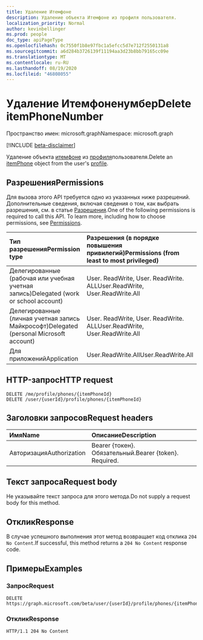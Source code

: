 ```yaml
---
title: Удаление Итемфоне
description: Удаление объекта Итемфоне из профиля пользователя.
localization_priority: Normal
author: kevinbellinger
ms.prod: people
doc_type: apiPageType
ms.openlocfilehash: 0c7550f1b8e97fbc1a5efcc5d7e712f2550131a8
ms.sourcegitcommit: a6d284b3726139f11194aa3d23b8bb79165cc09e
ms.translationtype: MT
ms.contentlocale: ru-RU
ms.lasthandoff: 08/19/2020
ms.locfileid: "46808055"
---
```

# <a name="delete-itemphonenumber"></a><span data-ttu-id="51adb-103">Удаление Итемфоненумбер</span><span class="sxs-lookup"><span data-stu-id="51adb-103">Delete itemPhoneNumber</span></span>

<span data-ttu-id="51adb-104">Пространство имен: microsoft.graph</span><span class="sxs-lookup"><span data-stu-id="51adb-104">Namespace: microsoft.graph</span></span>

[!INCLUDE [beta-disclaimer](../../includes/beta-disclaimer.md)]

<span data-ttu-id="51adb-105">Удаление объекта [итемфоне](../resources/itemphone.md) из [профиля](../resources/profile.md)пользователя.</span><span class="sxs-lookup"><span data-stu-id="51adb-105">Delete an [itemPhone](../resources/itemphone.md) object from the user's [profile](../resources/profile.md).</span></span>

## <a name="permissions"></a><span data-ttu-id="51adb-106">Разрешения</span><span class="sxs-lookup"><span data-stu-id="51adb-106">Permissions</span></span>

<span data-ttu-id="51adb-p101">Для вызова этого API требуется одно из указанных ниже разрешений. Дополнительные сведения, включая сведения о том, как выбрать разрешения, см. в статье [Разрешения](/graph/permissions-reference).</span><span class="sxs-lookup"><span data-stu-id="51adb-p101">One of the following permissions is required to call this API. To learn more, including how to choose permissions, see [Permissions](/graph/permissions-reference).</span></span>

| <span data-ttu-id="51adb-109">Тип разрешения</span><span class="sxs-lookup"><span data-stu-id="51adb-109">Permission type</span></span>                        | <span data-ttu-id="51adb-110">Разрешения (в порядке повышения привилегий)</span><span class="sxs-lookup"><span data-stu-id="51adb-110">Permissions (from least to most privileged)</span></span> |
|:---------------------------------------|:--------------------------------------------|
| <span data-ttu-id="51adb-111">Делегированные (рабочая или учебная учетная запись)</span><span class="sxs-lookup"><span data-stu-id="51adb-111">Delegated (work or school account)</span></span>     | <span data-ttu-id="51adb-112">User. ReadWrite, User. ReadWrite. ALL</span><span class="sxs-lookup"><span data-stu-id="51adb-112">User.ReadWrite, User.ReadWrite.All</span></span>          |
| <span data-ttu-id="51adb-113">Делегированные (личная учетная запись Майкрософт)</span><span class="sxs-lookup"><span data-stu-id="51adb-113">Delegated (personal Microsoft account)</span></span> | <span data-ttu-id="51adb-114">User. ReadWrite, User. ReadWrite. ALL</span><span class="sxs-lookup"><span data-stu-id="51adb-114">User.ReadWrite, User.ReadWrite.All</span></span>          |
| <span data-ttu-id="51adb-115">Для приложений</span><span class="sxs-lookup"><span data-stu-id="51adb-115">Application</span></span>                            | <span data-ttu-id="51adb-116">User.ReadWrite.All</span><span class="sxs-lookup"><span data-stu-id="51adb-116">User.ReadWrite.All</span></span>                          |

## <a name="http-request"></a><span data-ttu-id="51adb-117">HTTP-запрос</span><span class="sxs-lookup"><span data-stu-id="51adb-117">HTTP request</span></span>
<!-- {
  "blockType": "ignored"
}
-->
``` http
DELETE /me/profile/phones/{itemPhoneId}
DELETE /user/{userId}/profile/phones/{itemPhoneId}
```

## <a name="request-headers"></a><span data-ttu-id="51adb-118">Заголовки запросов</span><span class="sxs-lookup"><span data-stu-id="51adb-118">Request headers</span></span>

|<span data-ttu-id="51adb-119">Имя</span><span class="sxs-lookup"><span data-stu-id="51adb-119">Name</span></span>|<span data-ttu-id="51adb-120">Описание</span><span class="sxs-lookup"><span data-stu-id="51adb-120">Description</span></span>|
|:---|:---|
|<span data-ttu-id="51adb-121">Авторизация</span><span class="sxs-lookup"><span data-stu-id="51adb-121">Authorization</span></span>|<span data-ttu-id="51adb-p102">Bearer {токен}. Обязательный.</span><span class="sxs-lookup"><span data-stu-id="51adb-p102">Bearer {token}. Required.</span></span>|

## <a name="request-body"></a><span data-ttu-id="51adb-124">Текст запроса</span><span class="sxs-lookup"><span data-stu-id="51adb-124">Request body</span></span>

<span data-ttu-id="51adb-125">Не указывайте текст запроса для этого метода.</span><span class="sxs-lookup"><span data-stu-id="51adb-125">Do not supply a request body for this method.</span></span>

## <a name="response"></a><span data-ttu-id="51adb-126">Отклик</span><span class="sxs-lookup"><span data-stu-id="51adb-126">Response</span></span>

<span data-ttu-id="51adb-127">В случае успешного выполнения этот метод возвращает код отклика `204 No Content`.</span><span class="sxs-lookup"><span data-stu-id="51adb-127">If successful, this method returns a `204 No Content` response code.</span></span>

## <a name="examples"></a><span data-ttu-id="51adb-128">Примеры</span><span class="sxs-lookup"><span data-stu-id="51adb-128">Examples</span></span>

### <a name="request"></a><span data-ttu-id="51adb-129">Запрос</span><span class="sxs-lookup"><span data-stu-id="51adb-129">Request</span></span>

<!-- {
  "blockType": "request",
  "name": "delete_itemphone"
}
-->

``` http
DELETE https://graph.microsoft.com/beta/user/{userId}/profile/phones/{itemPhoneId}
```

### <a name="response"></a><span data-ttu-id="51adb-130">Отклик</span><span class="sxs-lookup"><span data-stu-id="51adb-130">Response</span></span>

<!-- {
  "blockType": "response",
  "truncated": true
}
-->
``` http
HTTP/1.1 204 No Content
```
